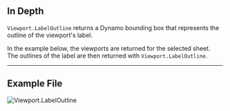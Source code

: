 ## In Depth
`Viewport.LabelOutline` returns a Dynamo bounding box that represents the outline of the viewport's label.

In the example below, the viewports are returned for the selected sheet. The outlines of the label are then returned with `Viewport.LabelOutline`.
___
## Example File

![Viewport.LabelOutline](./Revit.Elements.Viewport.LabelOutline_img.jpg)
